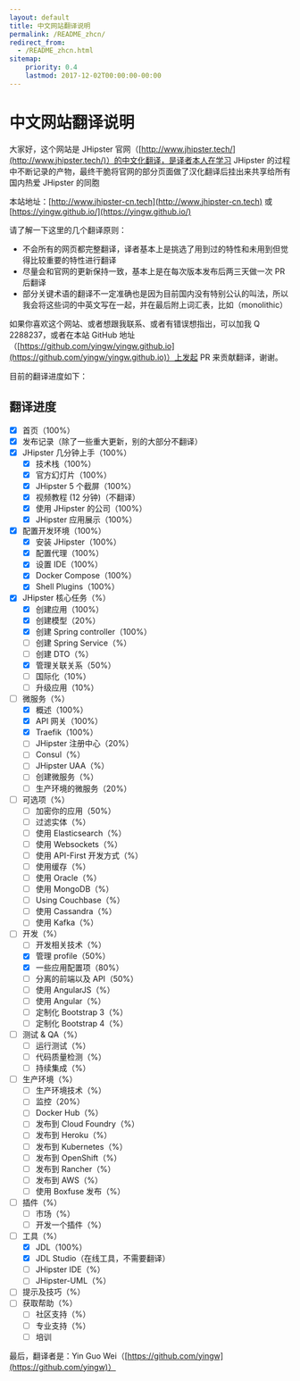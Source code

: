 ```yaml
---
layout: default
title: 中文网站翻译说明
permalink: /README_zhcn/
redirect_from:
  - /README_zhcn.html
sitemap:
    priority: 0.4
    lastmod: 2017-12-02T00:00:00-00:00
---
```


# 中文网站翻译说明

大家好，这个网站是 JHipster 官网（[http://www.jhipster.tech/](http://www.jhipster.tech/)）的中文化翻译，是译者本人在学习 JHipster 的过程中不断记录的产物，最终干脆将官网的部分页面做了汉化翻译后挂出来共享给所有国内热爱 JHipster 的同胞

本站地址：[http://www.jhipster-cn.tech](http://www.jhipster-cn.tech) 或 [https://yingw.github.io/](https://yingw.github.io/)

请了解一下这里的几个翻译原则：

- 不会所有的网页都完整翻译，译者基本上是挑选了用到过的特性和未用到但觉得比较重要的特性进行翻译
- 尽量会和官网的更新保持一致，基本上是在每次版本发布后两三天做一次 PR 后翻译
- 部分关键术语的翻译不一定准确也是因为目前国内没有特别公认的叫法，所以我会将这些词的中英文写在一起，并在最后附上词汇表，比如（monolithic）

如果你喜欢这个网站、或者想跟我联系、或者有错误想指出，可以加我 Q 2288237，或者在本站 GitHub 地址（[https://github.com/yingw/yingw.github.io](https://github.com/yingw/yingw.github.io)）上发起 PR 来贡献翻译，谢谢。

目前的翻译进度如下：

## 翻译进度


- [x] 首页（100%）
- [x] 发布记录（除了一些重大更新，别的大部分不翻译）
- [x] JHipster 几分钟上手（100%）
    - [x] 技术栈（100%）
    - [x] 官方幻灯片（100%）
    - [x] JHipster 5 个截屏（100%）
    - [x] 视频教程 (12 分钟)（不翻译）
    - [x] 使用 JHipster 的公司（100%）
    - [x] JHipster 应用展示（100%）
- [x] 配置开发环境（100%）
    - [x] 安装 JHipster（100%）
    - [x] 配置代理（100%）
    - [x] 设置 IDE（100%）
    - [x] Docker Compose（100%）
    - [x] Shell Plugins（100%）
- [x] JHipster 核心任务（%）
    - [x] 创建应用（100%）
    - [x] 创建模型（20%）
    - [x] 创建 Spring controller（100%）
    - [ ] 创建 Spring Service（%）
    - [ ] 创建 DTO（%）
    - [x] 管理关联关系（50%）
    - [ ] 国际化（10%）
    - [ ] 升级应用（10%）
- [ ] 微服务（%）
    - [x] 概述（100%）
    - [x] API 网关（100%）
    - [x] Traefik（100%）
    - [ ] JHipster 注册中心（20%）
    - [ ] Consul（%）
    - [ ] JHipster UAA（%）
    - [ ] 创建微服务（%）
    - [ ] 生产环境的微服务（20%）
- [ ] 可选项（%）
    - [ ] 加密你的应用（50%）
    - [ ] 过滤实体（%）
    - [ ] 使用 Elasticsearch（%）
    - [ ] 使用 Websockets（%）
    - [ ] 使用 API-First 开发方式（%）
    - [ ] 使用缓存（%）
    - [ ] 使用 Oracle（%）
    - [ ] 使用 MongoDB（%）
    - [ ] Using Couchbase（%）
    - [ ] 使用 Cassandra（%）
    - [ ] 使用 Kafka（%）
- [ ] 开发（%）
    - [ ] 开发相关技术（%）
    - [x] 管理 profile（50%）
    - [x] 一些应用配置项（80%）
    - [ ] 分离的前端以及 API（50%）
    - [ ] 使用 AngularJS（%）
    - [ ] 使用 Angular（%）
    - [ ] 定制化 Bootstrap 3（%）
    - [ ] 定制化 Bootstrap 4（%）
- [ ] 测试 & QA（%）
    - [ ] 运行测试（%）
    - [ ] 代码质量检测（%）
    - [ ] 持续集成（%）
- [ ] 生产环境（%）
    - [ ] 生产环境技术（%）
    - [ ] 监控（20%）
    - [ ] Docker Hub（%）
    - [ ] 发布到 Cloud Foundry（%）
    - [ ] 发布到 Heroku（%）
    - [ ] 发布到 Kubernetes（%）
    - [ ] 发布到 OpenShift（%）
    - [ ] 发布到 Rancher（%）
    - [ ] 发布到 AWS（%）
    - [ ] 使用 Boxfuse 发布（%）
- [ ] 插件（%）
    - [ ] 市场（%）
    - [ ] 开发一个插件（%）
- [ ] 工具（%）
    - [x] JDL（100%）
    - [x] JDL Studio（在线工具，不需要翻译）
    - [ ] JHipster IDE（%）
    - [ ] JHipster-UML（%）
- [ ] 提示及技巧（%）
- [ ] 获取帮助（%）
    - [ ] 社区支持（%）
    - [ ] 专业支持（%）
    - [ ] 培训
    
最后，翻译者是：Yin Guo Wei（[https://github.com/yingw](https://github.com/yingw)）